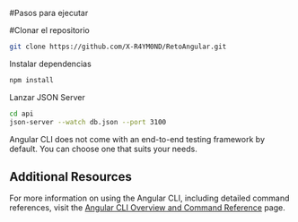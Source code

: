 #Pasos para ejecutar

#Clonar el repositorio
```bash
git clone https://github.com/X-R4YM0ND/RetoAngular.git
```

Instalar dependencias
```bash
npm install
```

Lanzar JSON Server
```bash
cd api
json-server --watch db.json --port 3100
```


Angular CLI does not come with an end-to-end testing framework by default. You can choose one that suits your needs.

## Additional Resources

For more information on using the Angular CLI, including detailed command references, visit the [Angular CLI Overview and Command Reference](https://angular.dev/tools/cli) page.

